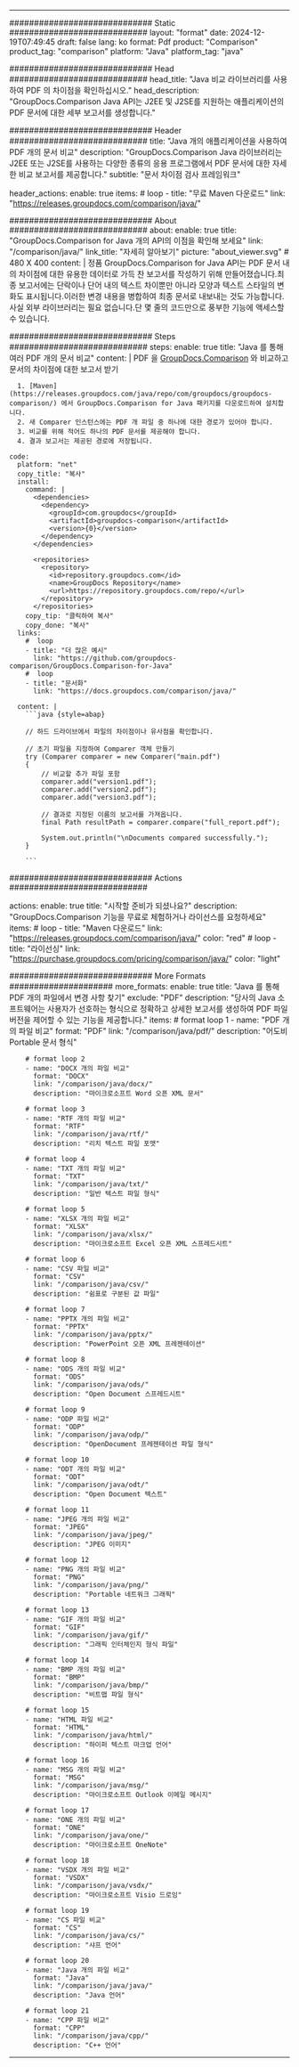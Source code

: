 
---
############################# Static ############################
layout: "format"
date:  2024-12-19T07:49:45
draft: false
lang: ko
format: Pdf
product: "Comparison"
product_tag: "comparison"
platform: "Java"
platform_tag: "java"

############################# Head ############################
head_title: "Java 비교 라이브러리를 사용하여 PDF 의 차이점을 확인하십시오."
head_description: "GroupDocs.Comparison Java API는 J2EE 및 J2SE를 지원하는 애플리케이션의 PDF 문서에 대한 세부 보고서를 생성합니다."

############################# Header ############################
title: "Java 개의 애플리케이션을 사용하여 PDF 개의 문서 비교" 
description: "GroupDocs.Comparison Java 라이브러리는 J2EE 또는 J2SE를 사용하는 다양한 종류의 응용 프로그램에서 PDF 문서에 대한 자세한 비교 보고서를 제공합니다."
subtitle: "문서 차이점 검사 프레임워크"  

header_actions:
  enable: true
  items:
    #  loop
    - title: "무료 Maven 다운로드"
      link: "https://releases.groupdocs.com/comparison/java/"
      
############################# About ############################
about:
    enable: true
    title: "GroupDocs.Comparison for Java 개의 API의 이점을 확인해 보세요"
    link: "/comparison/java/"
    link_title: "자세히 알아보기"
    picture: "about_viewer.svg" # 480 X 400
    content: |
       정품 GroupDocs.Comparison for Java API는 PDF 문서 내의 차이점에 대한 유용한 데이터로 가득 찬 보고서를 작성하기 위해 만들어졌습니다.최종 보고서에는 단락이나 단어 내의 텍스트 차이뿐만 아니라 모양과 텍스트 스타일의 변화도 표시됩니다.이러한 변경 내용을 병합하여 최종 문서로 내보내는 것도 가능합니다.사실 외부 라이브러리는 필요 없습니다.단 몇 줄의 코드만으로 풍부한 기능에 액세스할 수 있습니다.

############################# Steps ############################
steps:
    enable: true
    title: "Java 를 통해 여러 PDF 개의 문서 비교"
    content: |
      PDF 을 [GroupDocs.Comparison](https://products.groupdocs.com/comparison/java/) 와 비교하고 문서의 차이점에 대한 보고서 받기
      
      1. [Maven](https://releases.groupdocs.com/java/repo/com/groupdocs/groupdocs-comparison/) 에서 GroupDocs.Comparison for Java 패키지를 다운로드하여 설치합니다.
      2. 새 Comparer 인스턴스에는 PDF 개 파일 중 하나에 대한 경로가 있어야 합니다.
      3. 비교를 위해 적어도 하나의 PDF 문서를 제공해야 합니다.
      4. 결과 보고서는 제공된 경로에 저장됩니다.
   
    code:
      platform: "net"
      copy_title: "복사"
      install:
        command: |
          <dependencies>
            <dependency>
              <groupId>com.groupdocs</groupId>
              <artifactId>groupdocs-comparison</artifactId>
              <version>{0}</version>
            </dependency>
          </dependencies>

          <repositories>
            <repository>
              <id>repository.groupdocs.com</id>
              <name>GroupDocs Repository</name>
              <url>https://repository.groupdocs.com/repo/</url>
            </repository>
          </repositories>
        copy_tip: "클릭하여 복사"
        copy_done: "복사"
      links:
        #  loop
        - title: "더 많은 예시"
          link: "https://github.com/groupdocs-comparison/GroupDocs.Comparison-for-Java"
        #  loop
        - title: "문서화"
          link: "https://docs.groupdocs.com/comparison/java/"
          
      content: |
        ```java {style=abap}

        // 하드 드라이브에서 파일의 차이점이나 유사점을 확인합니다.

        // 초기 파일을 지정하여 Comparer 객체 만들기
        try (Comparer comparer = new Comparer("main.pdf") 
        {
            // 비교할 추가 파일 포함
        	comparer.add("version1.pdf");
            comparer.add("version2.pdf");
            comparer.add("version3.pdf");

            // 결과로 지정된 이름의 보고서를 가져옵니다.
            final Path resultPath = comparer.compare("full_report.pdf"); 

            System.out.println("\nDocuments compared successfully.");
        }
        
        ```            

############################# Actions ############################

actions:
  enable: true
  title: "시작할 준비가 되셨나요?"
  description: "GroupDocs.Comparison 기능을 무료로 체험하거나 라이선스를 요청하세요"
  items:
    #  loop
    - title: "Maven 다운로드"
      link: "https://releases.groupdocs.com/comparison/java/"
      color: "red"
        #  loop
    - title: "라이선싱"
      link: "https://purchase.groupdocs.com/pricing/comparison/java/"
      color: "light"


############################# More Formats #####################
more_formats:
    enable: true
    title: "Java 를 통해 PDF 개의 파일에서 변경 사항 찾기"
    exclude: "PDF"
    description: "당사의 Java 소프트웨어는 사용자가 선호하는 형식으로 정확하고 상세한 보고서를 생성하여 PDF 파일 버전을 제어할 수 있는 기능을 제공합니다."
    items: 
        # format loop 1
        - name: "PDF 개의 파일 비교"
          format: "PDF"
          link: "/comparison/java/pdf/"
          description: "어도비 Portable 문서 형식"

        # format loop 2
        - name: "DOCX 개의 파일 비교"
          format: "DOCX"
          link: "/comparison/java/docx/"
          description: "마이크로소프트 Word 오픈 XML 문서"

        # format loop 3
        - name: "RTF 개의 파일 비교"
          format: "RTF"
          link: "/comparison/java/rtf/"
          description: "리치 텍스트 파일 포맷"

        # format loop 4
        - name: "TXT 개의 파일 비교"
          format: "TXT"
          link: "/comparison/java/txt/"
          description: "일반 텍스트 파일 형식"

        # format loop 5
        - name: "XLSX 개의 파일 비교"
          format: "XLSX"
          link: "/comparison/java/xlsx/"
          description: "마이크로소프트 Excel 오픈 XML 스프레드시트"

        # format loop 6
        - name: "CSV 파일 비교"
          format: "CSV"
          link: "/comparison/java/csv/"
          description: "쉼표로 구분된 값 파일"

        # format loop 7
        - name: "PPTX 개의 파일 비교"
          format: "PPTX"
          link: "/comparison/java/pptx/"
          description: "PowerPoint 오픈 XML 프레젠테이션"

        # format loop 8
        - name: "ODS 개의 파일 비교"
          format: "ODS"
          link: "/comparison/java/ods/"
          description: "Open Document 스프레드시트"

        # format loop 9
        - name: "ODP 파일 비교"
          format: "ODP"
          link: "/comparison/java/odp/"
          description: "OpenDocument 프레젠테이션 파일 형식"

        # format loop 10
        - name: "ODT 개의 파일 비교"
          format: "ODT"
          link: "/comparison/java/odt/"
          description: "Open Document 텍스트"

        # format loop 11
        - name: "JPEG 개의 파일 비교"
          format: "JPEG"
          link: "/comparison/java/jpeg/"
          description: "JPEG 이미지"

        # format loop 12
        - name: "PNG 개의 파일 비교"
          format: "PNG"
          link: "/comparison/java/png/"
          description: "Portable 네트워크 그래픽"

        # format loop 13
        - name: "GIF 개의 파일 비교"
          format: "GIF"
          link: "/comparison/java/gif/"
          description: "그래픽 인터체인지 형식 파일"

        # format loop 14
        - name: "BMP 개의 파일 비교"
          format: "BMP"
          link: "/comparison/java/bmp/"
          description: "비트맵 파일 형식"

        # format loop 15
        - name: "HTML 파일 비교"
          format: "HTML"
          link: "/comparison/java/html/"
          description: "하이퍼 텍스트 마크업 언어"

        # format loop 16
        - name: "MSG 개의 파일 비교"
          format: "MSG"
          link: "/comparison/java/msg/"
          description: "마이크로소프트 Outlook 이메일 메시지"

        # format loop 17
        - name: "ONE 개의 파일 비교"
          format: "ONE"
          link: "/comparison/java/one/"
          description: "마이크로소프트 OneNote"

        # format loop 18
        - name: "VSDX 개의 파일 비교"
          format: "VSDX"
          link: "/comparison/java/vsdx/"
          description: "마이크로소프트 Visio 드로잉"

        # format loop 19
        - name: "CS 파일 비교"
          format: "CS"
          link: "/comparison/java/cs/"
          description: "샤프 언어"

        # format loop 20
        - name: "Java 개의 파일 비교"
          format: "Java"
          link: "/comparison/java/java/"
          description: "Java 언어"
          
        # format loop 21
        - name: "CPP 파일 비교"
          format: "CPP"
          link: "/comparison/java/cpp/"
          description: "C++ 언어"
---